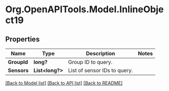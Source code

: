 # Org.OpenAPITools.Model.InlineObject19
## Properties

Name | Type | Description | Notes
------------ | ------------- | ------------- | -------------
**GroupId** | **long?** | Group ID to query. | 
**Sensors** | **List<long?>** | List of sensor IDs to query. | 

[[Back to Model list]](../README.md#documentation-for-models) [[Back to API list]](../README.md#documentation-for-api-endpoints) [[Back to README]](../README.md)

